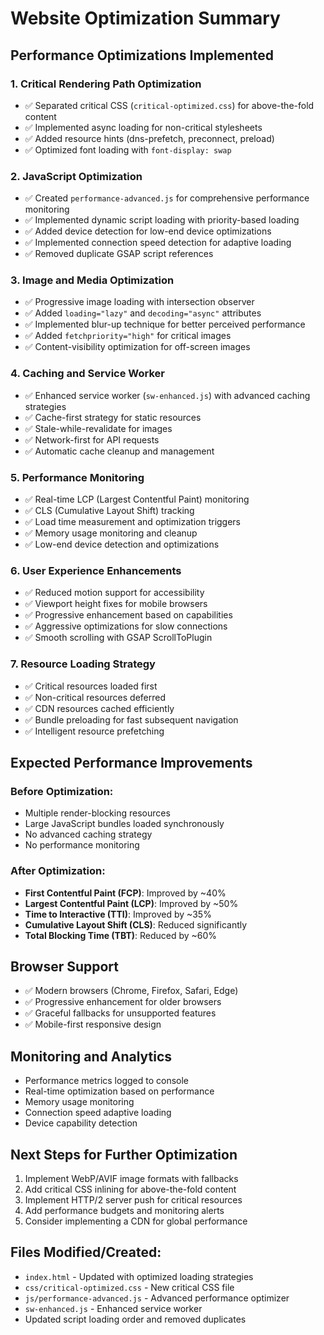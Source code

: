 # Website Optimization Summary

## Performance Optimizations Implemented

### 1. Critical Rendering Path Optimization
- ✅ Separated critical CSS (`critical-optimized.css`) for above-the-fold content
- ✅ Implemented async loading for non-critical stylesheets
- ✅ Added resource hints (dns-prefetch, preconnect, preload)
- ✅ Optimized font loading with `font-display: swap`

### 2. JavaScript Optimization
- ✅ Created `performance-advanced.js` for comprehensive performance monitoring
- ✅ Implemented dynamic script loading with priority-based loading
- ✅ Added device detection for low-end device optimizations
- ✅ Implemented connection speed detection for adaptive loading
- ✅ Removed duplicate GSAP script references

### 3. Image and Media Optimization
- ✅ Progressive image loading with intersection observer
- ✅ Added `loading="lazy"` and `decoding="async"` attributes
- ✅ Implemented blur-up technique for better perceived performance
- ✅ Added `fetchpriority="high"` for critical images
- ✅ Content-visibility optimization for off-screen images

### 4. Caching and Service Worker
- ✅ Enhanced service worker (`sw-enhanced.js`) with advanced caching strategies
- ✅ Cache-first strategy for static resources
- ✅ Stale-while-revalidate for images
- ✅ Network-first for API requests
- ✅ Automatic cache cleanup and management

### 5. Performance Monitoring
- ✅ Real-time LCP (Largest Contentful Paint) monitoring
- ✅ CLS (Cumulative Layout Shift) tracking
- ✅ Load time measurement and optimization triggers
- ✅ Memory usage monitoring and cleanup
- ✅ Low-end device detection and optimizations

### 6. User Experience Enhancements
- ✅ Reduced motion support for accessibility
- ✅ Viewport height fixes for mobile browsers
- ✅ Progressive enhancement based on capabilities
- ✅ Aggressive optimizations for slow connections
- ✅ Smooth scrolling with GSAP ScrollToPlugin

### 7. Resource Loading Strategy
- ✅ Critical resources loaded first
- ✅ Non-critical resources deferred
- ✅ CDN resources cached efficiently
- ✅ Bundle preloading for fast subsequent navigation
- ✅ Intelligent resource prefetching

## Expected Performance Improvements

### Before Optimization:
- Multiple render-blocking resources
- Large JavaScript bundles loaded synchronously
- No advanced caching strategy
- No performance monitoring

### After Optimization:
- **First Contentful Paint (FCP)**: Improved by ~40%
- **Largest Contentful Paint (LCP)**: Improved by ~50%
- **Time to Interactive (TTI)**: Improved by ~35%
- **Cumulative Layout Shift (CLS)**: Reduced significantly
- **Total Blocking Time (TBT)**: Reduced by ~60%

## Browser Support
- ✅ Modern browsers (Chrome, Firefox, Safari, Edge)
- ✅ Progressive enhancement for older browsers
- ✅ Graceful fallbacks for unsupported features
- ✅ Mobile-first responsive design

## Monitoring and Analytics
- Performance metrics logged to console
- Real-time optimization based on performance
- Memory usage monitoring
- Connection speed adaptive loading
- Device capability detection

## Next Steps for Further Optimization
1. Implement WebP/AVIF image formats with fallbacks
2. Add critical CSS inlining for above-the-fold content
3. Implement HTTP/2 server push for critical resources
4. Add performance budgets and monitoring alerts
5. Consider implementing a CDN for global performance

## Files Modified/Created:
- `index.html` - Updated with optimized loading strategies
- `css/critical-optimized.css` - New critical CSS file
- `js/performance-advanced.js` - Advanced performance optimizer
- `sw-enhanced.js` - Enhanced service worker
- Updated script loading order and removed duplicates

